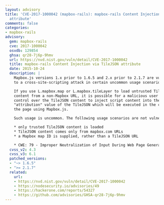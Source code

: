 ```yaml
---
layout: advisory
title: 'CVE-2017-1000042 (mapbox-rails): mapbox-rails Content Injection via TileJSON
  attribute'
comments: false
categories:
- mapbox-rails
advisory:
  gem: mapbox-rails
  cve: 2017-1000042
  osvdb: 129854
  ghsa: qr28-7j6p-9hmv
  url: https://nvd.nist.gov/vuln/detail/CVE-2017-1000042
  title: mapbox-rails Content Injection via TileJSON attribute
  date: 2015-10-24
  description: |
    Mapbox.js versions 1.x prior to 1.6.5 and 2.x prior to 2.1.7 are vulnerable
    to a cross-site-scripting attack in certain uncommon usage scenarios.

    If you use L.mapbox.map or L.mapbox.tileLayer to load untrusted TileJSON
    content from a non-Mapbox URL, it is possible for a malicious user with
    control over the TileJSON content to inject script content into the
    "attribution" value of the TileJSON which will be executed in the context of
    the page using Mapbox.js.

    Such usage is uncommon. The following usage scenarios are not vulnerable:

    * only trusted TileJSON content is loaded
    * TileJSON content comes only from mapbox.com URLs
    * a Mapbox map ID is supplied, rather than a TileJSON URL

    * CWE: 79 - Improper Neutralization of Input During Web Page Generation (XSS)
  cvss_v2: 4.3
  cvss_v3: 6.1
  patched_versions:
  - "~> 1.6.5"
  - ">= 2.1.7"
  related:
    url:
    - https://nvd.nist.gov/vuln/detail/CVE-2017-1000042
    - https://nodesecurity.io/advisories/49
    - https://hackerone.com/reports/54327
    - https://github.com/advisories/GHSA-qr28-7j6p-9hmv
---
```

